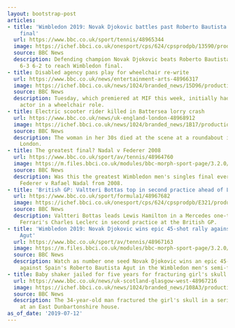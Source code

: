 ```yaml
---
layout: bootstrap-post
articles:
- title: 'Wimbledon 2019: Novak Djokovic battles past Roberto Bautista Agut to reach
    final'
  url: https://www.bbc.co.uk/sport/tennis/48965344
  image: https://ichef.bbci.co.uk/onesport/cps/624/cpsprodpb/13590/production/_97584297_breaking_news.png
  source: BBC News
  description: Defending champion Novak Djokovic beats Roberto Bautista Agut 6-2 4-6
    6-3 6-2 to reach Wimbledon final.
- title: Disabled agency pans play for wheelchair re-write
  url: https://www.bbc.co.uk/news/entertainment-arts-48966317
  image: https://ichef.bbci.co.uk/news/1024/branded_news/15D96/production/_107849498_payneb.jpg
  source: BBC News
  description: Tuesday, which premiered at MIF this week, initially had a non-disabled
    actor in a wheelchair role.
- title: Electric scooter rider killed in Battersea lorry crash
  url: https://www.bbc.co.uk/news/uk-england-london-48968912
  image: https://ichef.bbci.co.uk/news/1024/branded_news/1B17/production/_107853960_f6a6b52b-18ec-49e4-8e55-578cdf04f4d8.jpg
  source: BBC News
  description: The woman in her 30s died at the scene at a roundabout in south-west
    London.
- title: The greatest final? Nadal v Federer 2008
  url: https://www.bbc.co.uk/sport/av/tennis/48964760
  image: https://m.files.bbci.co.uk/modules/bbc-morph-sport-page/3.2.0/images/bbc-sport-logo.png
  source: BBC News
  description: Was this the greatest Wimbledon men's singles final ever? Relive Roger
    Federer v Rafael Nadal from 2008.
- title: 'British GP: Valtteri Bottas top in second practice ahead of Lewis Hamilton'
  url: https://www.bbc.co.uk/sport/formula1/48967682
  image: https://ichef.bbci.co.uk/onesport/cps/624/cpsprodpb/E321/production/_107854185_bot_reuteras.jpg
  source: BBC News
  description: Valtteri Bottas leads Lewis Hamilton in a Mercedes one-two ahead of
    Ferrari's Charles Leclerc in second practice at the British GP.
- title: 'Wimbledon 2019: Novak Djokovic wins epic 45-shot rally against Roberto Bautista
    Agut'
  url: https://www.bbc.co.uk/sport/av/tennis/48967163
  image: https://m.files.bbci.co.uk/modules/bbc-morph-sport-page/3.2.0/images/bbc-sport-logo.png
  source: BBC News
  description: Watch as number one seed Novak Djokovic wins an epic 45-shot rally
    against Spain's Roberto Bautista Agut in the Wimbledon men's semi-finals.
- title: Baby shaker jailed for five years for fracturing girl's skull
  url: https://www.bbc.co.uk/news/uk-scotland-glasgow-west-48967216
  image: https://ichef.bbci.co.uk/news/1024/branded_news/108A3/production/_107474776_blur.jpg
  source: BBC News
  description: The 34-year-old man fractured the girl's skull in a series of assaults
    at an East Dunbartonshire house.
as_of_date: '2019-07-12'
---
```


